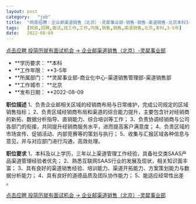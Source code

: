 ```yaml
---
layout:	post
category:	"job"
title:	"网易招聘：企业邮渠道销售（北京）-灵犀事业部-销售-销售-渠道销售-北京本科3-5年"
tags:	[网易,招聘,面试,找工作,工作,内推,销售,销售,渠道销售,北京,本科,3-5年]
date:	2022-08-09
---
```


[点击应聘 投简历就有面试机会 -> 企业邮渠道销售（北京）-灵犀事业部](http://mobile.bole.netease.com/bole/boleDetail?id=24717&employeeId=346f03c3cda5f04c&key=all)



- **学历要求： **本科
- **工作年限： **3-5年
- **所属部门： **灵犀事业部-商业化中心-渠道销售管理部-渠道销售部
- **工作城市： **北京
- **发布日期： **2022-08-09



**职位描述**
1、负责企业邮相关区域的经销商布局与日常维护，完成公司规定的区域销售指标；
2、负责区域经销商布局和渠道的综合能力提升，主要包含针对经销商的新拓、数据分析指导、直销能力、综合培训等工作；
3、负责协调经销商与公司各部门的衔接，共同提升经销商服务水平，进而提高客户满意度；
4、负责区域的市场宣传、促销活动、内部竞赛等的策划与执行；
5、收集与汇报区域各种信息与意见，并与对应部门进行沟通，高效处理。



**职位要求**
1、本科及以上学历，三年以上渠道管理工作经验，具备社交类SAAS产品渠道管理经验者优先；
2、熟悉互联网SAAS行业的发展及现状，相关知识面丰富；
3、具有良好的渠道销售经验、培训能力、渠道开拓能力、方案策划能力与数据分析能力；
4、具有良好的道德品质及团队协作能力；
5、能适应经常性出差 。



[点击应聘 投简历就有面试机会 -> 企业邮渠道销售（北京）-灵犀事业部](http://mobile.bole.netease.com/bole/boleDetail?id=24717&employeeId=346f03c3cda5f04c&key=all)